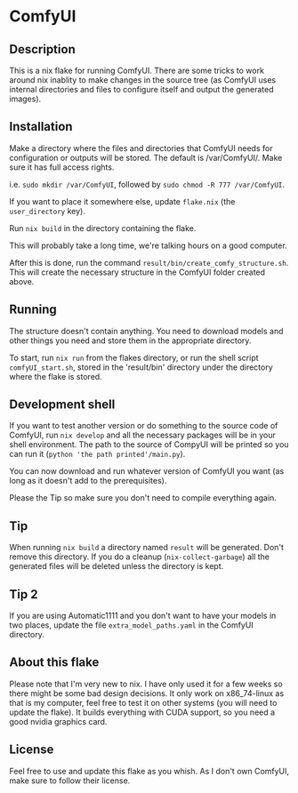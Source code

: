 # ComfyUI

## Description
This is a nix flake for running ComfyUI. There are some tricks to work around nix inablity to make changes in the source tree (as ComfyUI uses internal directories and files to configure itself and output the generated images).

## Installation
Make a directory where the files and directories that ComfyUI needs for configuration or outputs will be stored. The default is /var/ComfyUI/. Make sure it has full access rights.

i.e. `sudo mkdir /var/ComfyUI`, followed by `sudo chmod -R 777 /var/ComfyUI`.

If you want to place it somewhere else, update `flake.nix` (the `user_directory` key).

Run `nix build` in the directory containing the flake.

This will probably take a long time, we're talking hours on a good computer.

After this is done, run the command `result/bin/create_comfy_structure.sh`. This will create the necessary structure in the ComfyUI folder created above.

## Running
The structure doesn't contain anything. You need to download models and other things you need and store them in the appropriate directory.

To start, run `nix run` from the flakes directory, or run the shell script `comfyUI_start.sh`, stored in the 'result/bin' directory under the directory where the flake is stored.

## Development shell
If you want to test another version or do something to the source code of ComfyUI, run `nix develop` and all the necessary packages will be in your shell environment. The path to the source of CompyUI will be printed so you can run it (`python 'the path printed'/main.py`).

You can now download and run whatever version of ComfyUI you want (as long as it doesn't add to the prerequisites).

Please the Tip so make sure you don't need to compile everything again.

## Tip
When running `nix build` a directory named `result` will be generated. Don't remove this directory. If you do a cleanup (`nix-collect-garbage`) all the generated files will be deleted unless the directory is kept.

## Tip 2
If you are using Automatic1111 and you don't want to have your models in two places, update the file `extra_model_paths.yaml` in the ComfyUI directory.

## About this flake
Please note that I'm very new to nix. I have only used it for a few weeks so there might be some bad design decisions. It only work on x86_74-linux as that is my computer, feel free to test it on other systems (you will need to update the flake). It builds everything with CUDA support, so you need a good nvidia graphics card.

## License
Feel free to use and update this flake as you whish. As I don't own ComfyUI, make sure to follow their license.

